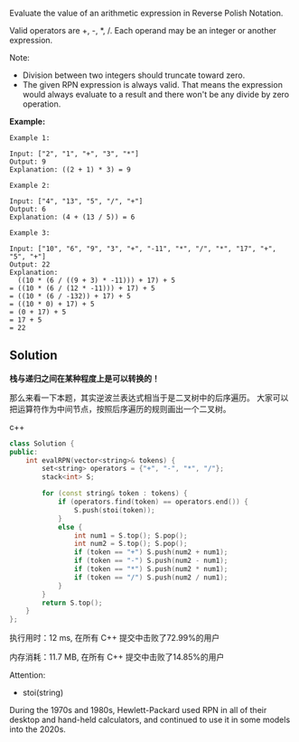 Evaluate the value of an arithmetic expression in Reverse Polish Notation.

Valid operators are +, -, *, /. Each operand may be an integer or another expression.

Note:

- Division between two integers should truncate toward zero.
- The given RPN expression is always valid. That means the expression would always evaluate to a result and there won't be any divide by zero operation.

**Example:**
```
Example 1:

Input: ["2", "1", "+", "3", "*"]
Output: 9
Explanation: ((2 + 1) * 3) = 9

Example 2:

Input: ["4", "13", "5", "/", "+"]
Output: 6
Explanation: (4 + (13 / 5)) = 6

Example 3:

Input: ["10", "6", "9", "3", "+", "-11", "*", "/", "*", "17", "+", "5", "+"]
Output: 22
Explanation: 
  ((10 * (6 / ((9 + 3) * -11))) + 17) + 5
= ((10 * (6 / (12 * -11))) + 17) + 5
= ((10 * (6 / -132)) + 17) + 5
= ((10 * 0) + 17) + 5
= (0 + 17) + 5
= 17 + 5
= 22

```

## Solution

**栈与递归之间在某种程度上是可以转换的！**

那么来看一下本题，其实逆波兰表达式相当于是二叉树中的后序遍历。 大家可以把运算符作为中间节点，按照后序遍历的规则画出一个二叉树。

c++
```c++
class Solution {
public:
    int evalRPN(vector<string>& tokens) {
        set<string> operators = {"+", "-", "*", "/"};
        stack<int> S;

        for (const string& token : tokens) {
            if (operators.find(token) == operators.end()) {
                S.push(stoi(token));
            } 
            else {
                int num1 = S.top(); S.pop();
                int num2 = S.top(); S.pop();
                if (token == "+") S.push(num2 + num1);
                if (token == "-") S.push(num2 - num1);
                if (token == "*") S.push(num2 * num1);
                if (token == "/") S.push(num2 / num1);
            }
        }
        return S.top();
    }
};
```

执行用时：12 ms, 在所有 C++ 提交中击败了72.99%的用户

内存消耗：11.7 MB, 在所有 C++ 提交中击败了14.85%的用户

Attention:
- stoi(string)

During the 1970s and 1980s, Hewlett-Packard used RPN in all of their desktop and hand-held calculators, and continued to use it in some models into the 2020s.


